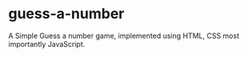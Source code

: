 # guess-a-number
A Simple Guess a number game, implemented using HTML, CSS most importantly JavaScript.
